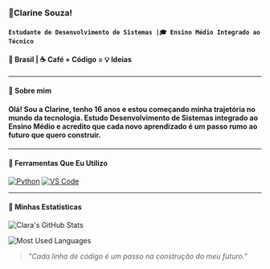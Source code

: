### 🖖Clarine Souza!  

#### **`Estudante de Desenvolvimento de Sistemas |🎓 Ensino Médio Integrado ao Técnico`**  
#### 📍 Brasil | ☕ Café + Código = 💡 Ideias

---

#### 🎈 Sobre mim
#### Olá! Sou a Clarine, tenho 16 anos e estou começando minha trajetória no mundo da tecnologia. Estudo **Desenvolvimento de Sistemas** integrado ao Ensino Médio e acredito que cada novo aprendizado é um passo rumo ao futuro que quero construir.  

---

#### 🔧 Ferramentas Que Eu Utilizo
[![Python](https://img.shields.io/badge/Python-FFE873?style=for-the-badge&logo=python&logoColor=3776AB)](https://www.python.org/)
[![VS Code](https://img.shields.io/badge/VS%20Code-0078D7?style=for-the-badge&logo=visual-studio-code&logoColor=white)](https://code.visualstudio.com/)





---

#### 🌱 Minhas Estatísticas
![Clara's GitHub Stats](https://github-readme-stats.vercel.app/api?username=itsclarine&show_icons=true&title_color=C27B57&icon_color=FFC978&text_color=FFE7BF&bg_color=0D1117&border_color=D1A664)

![Most Used Languages](https://github-readme-stats.vercel.app/api/top-langs/?username=itsclarine&layout=compact&title_color=C27B57&text_color=FFE7BF&bg_color=0D1117&border_color=D1A664)


> *"Cada linha de código é um passo na construção do meu futuro."*


